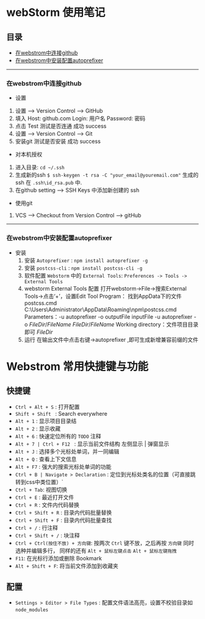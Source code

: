 # webStorm 使用笔记
## 目录
  + [在webstrom中连接github](#在webstrom中连接github)
  + [在webstrom中安装配置autoprefixer](#在webstrom中安装配置autoprefixer)

-------------------

### 在webstrom中连接github
+ 设置
 1. 设置 --> Version Control --> GitHub
 2. 填入 Host: github.com  Login: 用户名  Password: 密码
 3. 点击 Test 测试是否连通  成功 success
 4. 设置 --> Version Control --> Git 
 5. 安装git  测试是否安装 成功 success
+ 对本机授权
 1. 进入目录: `cd ~/.ssh` 
 2. 生成新的ssh `$ ssh-keygen -t rsa -C "your_email@youremail.com"`  生成的ssh 在 `.ssh\id_rsa.pub` 中.
 3. 在github setting --> SSH Keys 中添加新创建的 ssh
+ 使用git
 1. VCS --> Checkout from Version Control --> gitHub

 -------------

 ### 在webstrom中安装配置autoprefixer

 + 安装
    1. 安装 `Autoprefixer` : `npm install autoprefixer -g`
    2. 安装 `postcss-cli` : `npm install postcss-cli -g`
    3. 软件配置 `Webstorm` 中的 `External Tools`:
        `Preferences -> Tools -> External Tools`
    4. webstorm External Tools 配置
      打开webstorm->File->搜索External Tools->点击‘+’，设置Edit Tool
      Program： 找到AppData下的文件postcss.cmd
        C:\Users\Administrator\AppData\Roaming\npm\postcss.cmd
      Parameters：-u autoprefixer -o outputFile inputFile
         -u autoprefixer -o $FileDir$/$FileName$  $FileDir$/$FileName$
      Working directory：文件项目目录即可
         $FileDir$
    5. 运行
     在输出文件中点击右键->autoprefixer ,即可生成新增兼容前缀的文件

# Webstrom 常用快捷键与功能

## 快捷键

+ `Ctrl + Alt + S` : 打开配置
+  `Shift + Shift ` : Search everywhere
+ `Alt + 1` : 显示项目目录结
+ `Alt + 2` : 显示收藏
+ `Alt + 6` : 快速定位所有的 `TODO` 注释
+ `Alt + 7 | Ctrl + F12 ` : 显示当前文件结构 左侧显示 | 弹窗显示
+ `Alt + J` : 选择多个光标处单词，并一同编辑
+ `Alt + Q` : 查看上下文信息
+ `Alt + F7` : 强大的搜索光标处单词的功能
+ `Ctrl + B | Navigate > Declaration` : 定位到光标处类名的位置（可直接跳转到css中类位置）`
+ `Ctrl + Tab`: 视图切换
+ `Ctrl + E` : 最近打开文件
+ `Ctrl + R` : 文件内代码替换
+ `Ctrl + Shift + R` : 目录内代码批量替换
+ `Ctrl + Shift + F` : 目录内代码批量查找
+ `Ctrl + /` : 行注释
+ `Ctrl + Shift + /` : 块注释
+ `Ctrl + Ctrl(按住不放) + 方向键`: 按两次 `Ctrl` 键不放，之后再按 `方向键` 同时选种并编辑多行， 同样的还有 `Alt + 鼠标左键点击` `Alt + 鼠标左键拖拽`
+ `F11`: 在光标行添加或删除 Bookmark
+ `Alt + Shift + F`: 将当前文件添加到收藏夹

## 配置

+ `Settings > Editor > File Types` : 配置文件语法高亮，设置不校验目录如 `node_modules `
